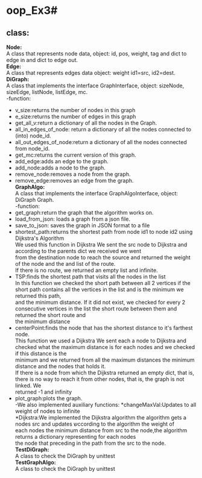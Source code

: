 # oop_Ex3#
class:
---------
**Node:**<br />
A class that represents node data, object: id, pos, weight, tag and dict to edge in and dict to edge out. <br />
**Edge:** <br />
A class that represents edges data object: weight id1=src, id2=dest. <br />
**DiGraph:** <br />
A class that implements the interface GraphInterface, object: sizeNode, sizeEdge, listNode, listEdge, mc. <br />
-function: <br />
* v_size:returns the number of nodes in this graph <br />
* e_size:returns the number of edges in this graph <br />
* get_all_v:return a dictionary of all the nodes in the Graph. <br />
* all_in_edges_of_node: return a dictionary of all the nodes connected to (into) node_id. <br />
* all_out_edges_of_node:return a dictionary of all the nodes connected from node_id. <br />
* get_mc:returns the current version of this graph. <br />
* add_edge:adds an edge to the graph. <br />
* add_node:adds a node to the graph. <br />
* remove_node:removes a node from the graph. <br />
* remove_edge:removes an edge from the graph. <br />
**GraphAlgo:** <br />
A class that implements the interface GraphAlgoInterface, object: DiGraph Graph. <br />
-function: <br />
* get_graph:return the graph that the algorithm works on. <br />
* load_from_json: loads a graph from a json file. <br />
* save_to_json: saves the graph in JSON format to a file <br />
* shortest_path:returns the shortest path from node id1 to node id2 using Dijkstra's Algorithm <br />
   We used this function in Dijkstra We sent the src node to Dijkstra and according to the parents dict we received we went <br />
   from the destination node to reach the source and returned the weight of the node and the and list of the route. <br />
   If there is no route, we returned an empty list and infinite. <br />
* TSP:finds the shortest path that visits all the nodes in the list <br />
   In this function we checked the short path between all 2 vertices if the short path contains all the vertices in the list and is the minimum we returned this path, <br />        and the minimum distance. If it did not exist, we checked for every 2 consecutive vertices in the list the short route between them and returned the short route and   <br />    the minimum distance<br />
* centerPoint:finds the node that has the shortest distance to it's farthest node. <br />
   This function we used a Dijkstra We sent each a node to Dijkstra and checked what the maximum distance is for each nodes and we checked if this distance is the    <br />        minimum and we returned from all the maximum distances the minimum distance and the nodes that holds it. <br />
   If there is a node from which the Dijkstra returned an empty dict, that is, there is no way to reach it from other nodes, that is, the graph is not linked. We       <br />      returned -1 and infinity 
* plot_graph:plots the graph. <br />
-We also implemented auxiliary functions:
*changeMaxVal:Updates to all weight of nodes to infinite <br />
*Dijkstra:We implemented the Dijkstra algorithm the algorithm gets a nodes src and updates שccording to the algorithm the weight of <br />                                                 each nodes the minimum distance from src to the node,the algorithm returns a dictionary representing for each nodes  <br />                                                       the node that preceding in the path from the src to the node.<br />
**TestDiGraph:**  <br />
A class to check the DiGraph by unittest <br />
**TestGraphAlgo:** <br />
A class to check the DiGraph by unittest




